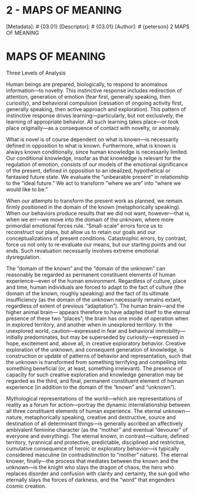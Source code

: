 # 2 - MAPS OF MEANING
[Metadata]: # {03.01}
[Descriptor]: # {03.01}
[Author]: # {peterson}
2
MAPS OF MEANING
# MAPS OF MEANING
Three Levels of Analysis

Human beings are prepared, biologically, to respond to anomalous information—to
novelty. This instinctive response includes redirection of attention,
generation of emotion (fear first, generally speaking, then curiosity), and
behavioral compulsion (cessation of ongoing activity first, generally speaking,
then active approach and exploration). This pattern of instinctive response
drives learning—particularly, but not exclusively, the learning of appropriate
behavior. All such learning takes place—or took place originally—as a
consequence of contact with novelty, or anomaly.

What is novel is of course dependent on what is known—is necessarily defined in
opposition to what is known. Furthermore, what is known is always known
conditionally, since human knowledge is necessarily limited. Our conditional
knowledge, insofar as that knowledge is relevant for the regulation of emotion,
consists of our models of the emotional significance of the present, defined in
opposition to an idealized, hypothetical or fantasied future state. We evaluate
the “unbearable present” in relationship to the “ideal future.” We act to
transform “where we are” into “where we would like to be.”

When our attempts to transform the present work as planned, we remain firmly
positioned in the domain of the known (metaphorically speaking). When our
behaviors produce results that we did not want, however—that is, when we err—we
move into the domain of the unknown, where more primordial emotional forces
rule. “Small-scale” errors force us to reconstruct our plans, but allow us to
retain our goals and our conceptualizations of present conditions. Catastrophic
errors, by contrast, force us not only to re-evaluate our means, but our
starting points and our ends. Such revaluation necessarily involves extreme
emotional dysregulation.

The “domain of the known” and the “domain of the unknown” can reasonably be
regarded as permanent constituent elements of human experience—even of the
human environment. Regardless of culture, place and time, human individuals are
forced to adapt to the fact of culture (the domain of the known, roughly
speaking) and the fact of its ultimate insufficiency (as the domain of the
unknown necessarily remains extant, regardless of extent of previous
“adaptation”). The human brain—and the higher animal brain— appears therefore
to have adapted itself to the eternal presence of these two “places”; the brain
has one mode of operation when in explored territory, and another when in
unexplored territory. In the unexplored world, caution—expressed in fear and
behavioral immobility—initially predominates, but may be superseded by
curiosity—expressed in hope, excitement and, above all, in creative exploratory
behavior. Creative exploration of the unknown, and consequent generation of
knowledge, is construction or update of patterns of behavior and
representation, such that the unknown is transformed from something terrifying
and compelling into something beneficial (or, at least, something irrelevant).
The presence of capacity for such creative exploration and knowledge generation
may be regarded as the third, and final, permanent constituent element of human
experience (in addition to the domain of the “known” and “unknown”).

Mythological representations of the world—which are representations of reality
as a forum for action—portray the dynamic interrelationship between all three
constituent elements of human experience. The eternal unknown—nature,
metaphorically speaking, creative and destructive, source and destination of
all determinant things—is generally ascribed an affectively ambivalent feminine
character (as the “mother” and eventual “devourer” of everyone and everything).
The eternal known, in contrast—culture, defined territory, tyrannical and
protective, predictable, disciplined and restrictive, cumulative consequence of
heroic or exploratory behavior—is typically considered masculine (in
contradistinction to “mother” nature). The eternal knower, finally—the process
that mediates between the known and the unknown—is the knight who slays the
dragon of chaos, the hero who replaces disorder and confusion with clarity and
certainty, the sun god who eternally slays the forces of darkness, and the
“word” that engenders cosmic creation.

